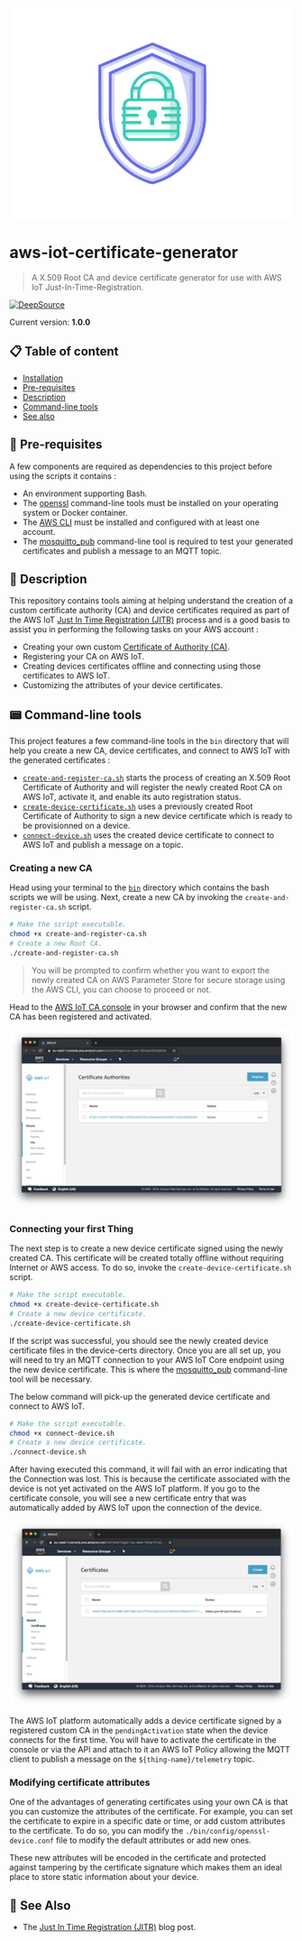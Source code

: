 <br />
<p align="center">
  <img width="500" src="assets/icon.png" />
</p>

# aws-iot-certificate-generator
> A X.509 Root CA and device certificate generator for use with AWS IoT Just-In-Time-Registration.

[![DeepSource](https://deepsource.io/gh/HQarroum/aws-iot-certificate-generator.svg/?label=active+issues&show_trend=true&token=5PhfiMSqrajKf7juZAV7Cxbb)](https://deepsource.io/gh/HQarroum/aws-iot-certificate-generator/?ref=repository-badge)

Current version: **1.0.0**

## 📋 Table of content

- [Installation](#-install)
- [Pre-requisites](#-pre-requisites)
- [Description](#-description)
- [Command-line tools](#-command-line-tools)
- [See also](#-see-also)

## 🎒 Pre-requisites

A few components are required as dependencies to this project before using the scripts it contains :

- An environment supporting Bash.
- The [openssl](https://wiki.openssl.org/index.php/Command_Line_Utilities) command-line tools must be installed on your operating system or Docker container.
- The [AWS CLI](https://aws.amazon.com/cli/) must be installed and configured with at least one account.
- The [mosquitto_pub](https://mosquitto.org/man/mosquitto_pub-1.html) command-line tool is required to test your generated certificates and publish a message to an MQTT topic.

## 🔰 Description

This repository contains tools aiming at helping understand the creation of a custom certificate authority (CA) and device certificates required as part of the AWS IoT [Just In Time Registration (JITR)](https://aws.amazon.com/fr/blogs/iot/just-in-time-registration-of-device-certificates-on-aws-iot/) process and is a good basis to assist you in performing the following tasks on your AWS account :

- Creating your own custom [Certificate of Authority (CA)](https://en.wikipedia.org/wiki/Root_certificate).
- Registering your CA on AWS IoT.
- Creating devices certificates offline and connecting using those certificates to AWS IoT.
- Customizing the attributes of your device certificates.

## 📟 Command-line tools

This project features a few command-line tools in the `bin` directory that will help you create a new CA, device certificates, and connect to AWS IoT with the generated certificates :

- [`create-and-register-ca.sh`](bin/create-and-register-ca.sh) starts the process of creating an X.509 Root Certificate of Authority and will register the newly created Root CA on AWS IoT, activate it, and enable its auto registration status.
- [`create-device-certificate.sh`](bin/create-device-certificate.sh) uses a previously created Root Certificate of Authority to sign a new device certificate which is ready to be provisionned on a device.
- [`connect-device.sh`](bin/connect-device.sh) uses the created device certificate to connect to AWS IoT and publish a message on a topic.

### Creating a new CA

Head using your terminal to the [`bin`](./bin/) directory which contains the bash scripts we will be using. Next, create a new CA by invoking the `create-and-register-ca.sh` script.

```bash
# Make the script executable.
chmod +x create-and-register-ca.sh
# Create a new Root CA.
./create-and-register-ca.sh
```

> You will be prompted to confirm whether you want to export the newly created CA on AWS Parameter Store for secure storage using the AWS CLI, you can choose to proceed or not.

Head to the [AWS IoT CA console](https://console.aws.amazon.com/iot/home#/cacertificatehub) in your browser and confirm that the new CA has been registered and activated.

<p align="center">
  <img src="assets/certificate-hub.png" />
</p>

### Connecting your first Thing

The next step is to create a new device certificate signed using the newly created CA. This certificate will be created totally offline without requiring Internet or AWS access. To do so, invoke the `create-device-certificate.sh` script.

```bash
# Make the script executable.
chmod +x create-device-certificate.sh
# Create a new device certificate.
./create-device-certificate.sh
```

If the script was successful, you should see the newly created device certificate files in the device-certs directory. Once you are all set up, you will need to try an MQTT connection to your AWS IoT Core endpoint using the new device certificate.
This is where the [mosquitto_pub](https://mosquitto.org/man/mosquitto_pub-1.html) command-line tool will be necessary.

The below command will pick-up the generated device certificate and connect to AWS IoT.

```bash
# Make the script executable.
chmod +x connect-device.sh
# Create a new device certificate.
./connect-device.sh
```

After having executed this command, it will fail with an error indicating that the Connection was lost. This is because the certificate associated with the device is not yet activated on the AWS IoT platform. If you go to the certificate console, you will see a new certificate entry that was automatically added by AWS IoT upon the connection of the device.

<p align="center">
  <img src="assets/certificate.png" />
</p>

The AWS IoT platform automatically adds a device certificate signed by a registered custom CA in the `pendingActivation` state when the device connects for the first time. You will have to activate the certificate in the console or via the API and attach to it an AWS IoT Policy allowing the MQTT client to publish a message on the `${thing-name}/telemetry` topic.

### Modifying certificate attributes

One of the advantages of generating certificates using your own CA is that you can customize the attributes of the certificate. For example, you can set the certificate to expire in a specific date or time, or add custom attributes to the certificate. To do so, you can modify the `./bin/config/openssl-device.conf` file to modify the default attributes or add new ones.

These new attributes will be encoded in the certificate and protected against tampering by the certificate signature which makes them an ideal place to store static information about your device.

## 👀 See Also

- The [Just In Time Registration (JITR)](https://aws.amazon.com/fr/blogs/iot/just-in-time-registration-of-device-certificates-on-aws-iot/) blog post.
